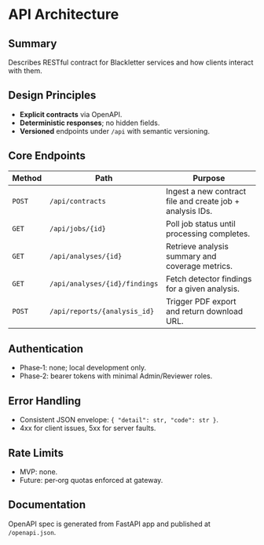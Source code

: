 # API Architecture

## Summary

Describes RESTful contract for Blackletter services and how clients interact with them.

## Design Principles

- **Explicit contracts** via OpenAPI.
- **Deterministic responses**; no hidden fields.
- **Versioned** endpoints under `/api` with semantic versioning.

## Core Endpoints

| Method | Path | Purpose |
|---|---|---|
| `POST` | `/api/contracts` | Ingest a new contract file and create job + analysis IDs. |
| `GET` | `/api/jobs/{id}` | Poll job status until processing completes. |
| `GET` | `/api/analyses/{id}` | Retrieve analysis summary and coverage metrics. |
| `GET` | `/api/analyses/{id}/findings` | Fetch detector findings for a given analysis. |
| `POST` | `/api/reports/{analysis_id}` | Trigger PDF export and return download URL. |

## Authentication

- Phase‑1: none; local development only.
- Phase‑2: bearer tokens with minimal Admin/Reviewer roles.

## Error Handling

- Consistent JSON envelope: `{ "detail": str, "code": str }`.
- 4xx for client issues, 5xx for server faults.

## Rate Limits

- MVP: none.
- Future: per‑org quotas enforced at gateway.

## Documentation

OpenAPI spec is generated from FastAPI app and published at `/openapi.json`.
